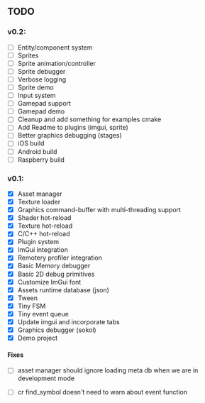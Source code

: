 ## TODO

### v0.2:
- [ ] Entity/component system
- [ ] Sprites
- [ ] Sprite animation/controller
- [ ] Sprite debugger
- [ ] Verbose logging
- [ ] Sprite demo
- [ ] Input system 
- [ ] Gamepad support
- [ ] Gamepad demo
- [ ] Cleanup and add something for examples cmake
- [ ] Add Readme to plugins (imgui, sprite)
- [ ] Better graphics debugging (stages)
- [ ] iOS build
- [ ] Android build
- [ ] Raspberry build

### v0.1:
- [x] Asset manager
- [x] Texture loader
- [x] Graphics command-buffer with multi-threading support
- [x] Shader hot-reload
- [x] Texture hot-reload
- [x] C/C++ hot-reload
- [x] Plugin system
- [x] ImGui integration
- [x] Remotery profiler integration
- [x] Basic Memory debugger
- [x] Basic 2D debug primitives
- [x] Customize ImGui font
- [x] Assets runtime database (json)
- [x] Tween
- [x] Tiny FSM
- [x] Tiny event queue
- [x] Update imgui and incorporate tabs
- [x] Graphics debugger (sokol)
- [x] Demo project

#### Fixes
- [ ] asset manager should ignore loading meta db when we are in development mode
- [ ] cr find_symbol doesn't need to warn about event function

  

